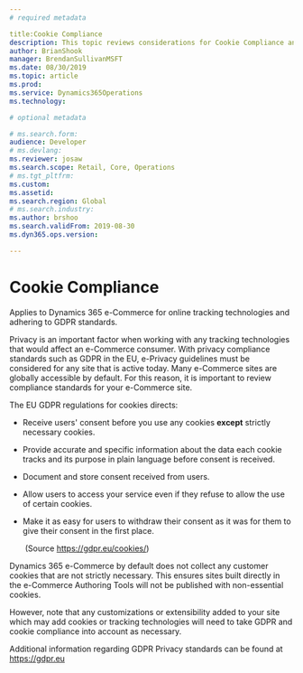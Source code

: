 ```yaml
---
# required metadata

title:Cookie Compliance
description: This topic reviews considerations for Cookie Compliance and the default policies included within Dynamics 365 e-Commerce tooling.
author: BrianShook
manager: BrendanSullivanMSFT
ms.date: 08/30/2019
ms.topic: article
ms.prod: 
ms.service: Dynamics365Operations
ms.technology: 

# optional metadata

# ms.search.form: 
audience: Developer
# ms.devlang: 
ms.reviewer: josaw
ms.search.scope: Retail, Core, Operations
# ms.tgt_pltfrm: 
ms.custom: 
ms.assetid: 
ms.search.region: Global
# ms.search.industry: 
ms.author: brshoo
ms.search.validFrom: 2019-08-30
ms.dyn365.ops.version: 

---
```


# Cookie Compliance

Applies to Dynamics 365 e-Commerce for online tracking technologies and adhering to GDPR standards.

Privacy is an important factor when working with any tracking technologies that would affect an e-Commerce consumer. With privacy compliance standards such as GDPR in the EU, e-Privacy guidelines must be considered for any site that is active today. Many e-Commerce sites are globally accessible by default. For this reason, it is important to review compliance standards for your e-Commerce site.



The EU GDPR regulations for cookies directs:

- Receive users' consent before you use any cookies **except** strictly necessary cookies.
- Provide accurate and specific information about the data each cookie tracks and its purpose in plain language before consent is received.
- Document and store consent received from users.
- Allow users to access your service even if they refuse to allow the use of certain cookies.
- Make it as easy for users to withdraw their consent as it was for them to give their consent in the first place.

  ​	(Source https://gdpr.eu/cookies/)

Dynamics 365 e-Commerce by default does not collect any customer cookies that are not strictly necessary. This ensures sites built directly in the e-Commerce Authoring Tools will not be published with non-essential cookies.

However, note that any customizations or extensibility added to your site which may add cookies or tracking technologies will need to take GDPR and cookie compliance into account as necessary.

Additional information regarding GDPR Privacy standards can be found at https://gdpr.eu

